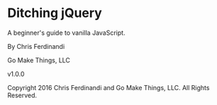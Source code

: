 
# Ditching jQuery
A beginner's guide to vanilla JavaScript.

By Chris Ferdinandi

Go Make Things, LLC

v1.0.0

Copyright 2016 Chris Ferdinandi and Go Make Things, LLC. All Rights Reserved.